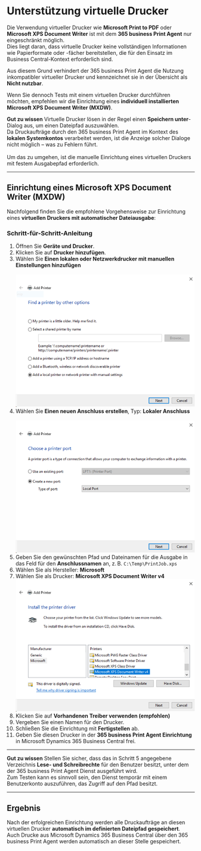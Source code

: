 # Unterstützung virtuelle Drucker

Die Verwendung virtueller Drucker wie **Microsoft Print to PDF** oder **Microsoft XPS Document Writer** ist mit dem **365 business Print Agent** nur eingeschränkt möglich.  
Dies liegt daran, dass virtuelle Drucker keine vollständigen Informationen wie Papierformate oder -fächer bereitstellen, die für den Einsatz im Business Central-Kontext erforderlich sind.

Aus diesem Grund verhindert der 365 business Print Agent die Nutzung inkompatibler virtueller Drucker und kennzeichnet sie in der Übersicht als **Nicht nutzbar**.

Wenn Sie dennoch Tests mit einem virtuellen Drucker durchführen möchten, empfehlen wir die Einrichtung eines **individuell installierten Microsoft XPS Document Writer (MXDW)**.

<div class="alert alert-notice">
    <i class="fa-light fa-hand-point-up fa-lg"></i>
    <strong>Gut zu wissen</strong>
	Virtuelle Drucker lösen in der Regel einen <b>Speichern unter</b>-Dialog aus, um einen Dateipfad auszuwählen.<br>
	Da Druckaufträge durch den 365 business Print Agent im Kontext des <b>lokalen Systemkontos</b> verarbeitet werden, ist die Anzeige solcher Dialoge nicht möglich – was zu Fehlern führt.<br><br>
	Um das zu umgehen, ist die manuelle Einrichtung eines virtuellen Druckers mit festem Ausgabepfad erforderlich.
</div>

---

## Einrichtung eines Microsoft XPS Document Writer (MXDW)

Nachfolgend finden Sie die empfohlene Vorgehensweise zur Einrichtung eines **virtuellen Druckers mit automatischer Dateiausgabe**:

### Schritt-für-Schritt-Anleitung

1. Öffnen Sie **Geräte und Drucker**.
2. Klicken Sie auf **Drucker hinzufügen**.
3. Wählen Sie **Einen lokalen oder Netzwerkdrucker mit manuellen Einstellungen hinzufügen**<br>  
   ![Dialog: Drucker hinzufügen](/assets/images/365-business-print-agent/1062d8a1ab2ec8922f457cc23dd6c50d8f6b1bc0f58344d43481ea4b962d11eb.png)
4. Wählen Sie **Einen neuen Anschluss erstellen**, Typ: **Lokaler Anschluss**<br>  
   ![Lokaler Anschluss](/assets/images/365-business-print-agent/7ab8a8f098dcb9c886ac9540a3b8e967fe476b3aa49d4d3628d833995079056e.png)
5. Geben Sie den gewünschten Pfad und Dateinamen für die Ausgabe in das Feld für den **Anschlussnamen** an, z. B. `C:\Temp\PrintJob.xps`
6. Wählen Sie als Hersteller: **Microsoft**
7. Wählen Sie als Drucker: **Microsoft XPS Document Writer v4**<br>
   ![Treiber auswählen](/assets/images/365-business-print-agent/9c5fc601bb9842bccf3df601502307b88455e37363aad807034ad5df2a3c9780.png)
8. Klicken Sie auf **Vorhandenen Treiber verwenden (empfohlen)**
9. Vergeben Sie einen Namen für den Drucker.
10. Schließen Sie die Einrichtung mit **Fertigstellen** ab.
11. Geben Sie diesen Drucker in der **365 business Print Agent Einrichtung** in Microsoft Dynamics 365 Business Central frei.

---

<div class="alert alert-notice">
    <i class="fa-light fa-hand-point-up fa-lg"></i>
    <strong>Gut zu wissen</strong>
	Stellen Sie sicher, dass das in Schritt 5 angegebene Verzeichnis <b>Lese- und Schreibrechte</b> für den Benutzer besitzt, unter dem der 365 business Print Agent Dienst ausgeführt wird.<br>  
	Zum Testen kann es sinnvoll sein, den Dienst temporär mit einem Benutzerkonto auszuführen, das Zugriff auf den Pfad besitzt.
</div>


---

## Ergebnis

Nach der erfolgreichen Einrichtung werden alle Druckaufträge an diesen virtuellen Drucker **automatisch im definierten Dateipfad gespeichert**.  
Auch Drucke aus Microsoft Dynamics 365 Business Central über den 365 business Print Agent werden automatisch an dieser Stelle gespeichert.
